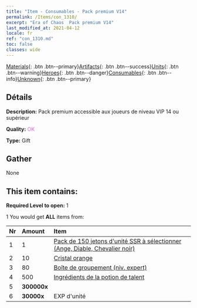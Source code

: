 ```yaml
---
title: "Item - Consumables - Pack premium V14"
permalink: /Items/con_1310/
excerpt: "Era of Chaos  Pack premium V14"
last_modified_at: 2021-04-12
locale: fr
ref: "con_1310.md"
toc: false
classes: wide
---
```

 [Materials](/fr/Items/){: .btn .btn--primary}[Artifacts](/fr/Items/Artifacts/){: .btn .btn--success}[Units](/fr/Items/Units/){: .btn .btn--warning}[Heroes](/fr/Items/Heroes/){: .btn .btn--danger}[Consumables](/fr/Items/Consumables/){: .btn .btn--info}[Unknown](/fr/Items/Unknown/){: .btn .btn--primary}

## Détails
 **Description:** Pack premium accessible aux joueurs de niveau VIP 14 ou supérieur

 **Quality:** <span style="color: #DA70D6">OK</span>

 **Type:** Gift

## Gather

  None

## This item contains:

 **Required Level to open:** 1

 1 You would get **ALL** items  from:

  | Nr | Amount |     Item    |
  |:---|:-------|:------------|
  | 1 | 1 | [Pack de 150 jetons d'unité SSR à sélectionner (Ange, Diable, Chevalier noir)](/fr/Items/con_1322/) | 
  | 2 | 10 | [Cristal orange](/fr/Items/con_730/) | 
  | 3 | 80 | [Boîte de groupement (niv. expert)](/fr/Items/con_776/) | 
  | 4 | 500 | [Ingrédients de la potion de talent](/fr/Items/con_1120/) | 
  | 5 |  **300000x** | <i class="fas fa-coins"/> |  | 
  | 6 |  **30000x** | EXP d'unité |  | 

